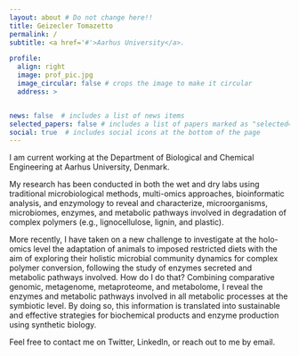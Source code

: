 ```yaml
---
layout: about # Do not change here!!
title: Geizecler Tomazetto
permalink: /
subtitle: <a href='#'>Aarhus University</a>.

profile:
  align: right
  image: prof_pic.jpg
  image_circular: false # crops the image to make it circular
  address: >


news: false  # includes a list of news items
selected_papers: false # includes a list of papers marked as "selected={true}"
social: true  # includes social icons at the bottom of the page
---
```


I am current working at the Department of Biological and Chemical Engineering at Aarhus University, Denmark.

My research has been conducted in both the wet and dry labs using traditional microbiological methods, multi-omics approaches, bioinformatic analysis, and enzymology to reveal and characterize, microorganisms, microbiomes, enzymes, and metabolic pathways involved in  degradation of complex polymers (e.g., lignocellulose, lignin, and plastic).

More recently, I have taken on a new challenge to investigate at the holo-omics level the adaptation of animals to imposed restricted diets with the aim of exploring their holistic microbial community dynamics for complex polymer conversion, following the study of enzymes secreted and metabolic pathways involved.
How do I do that?  Combining comparative genomic, metagenome, metaproteome, and metabolome, I reveal the enzymes and metabolic pathways involved in all metabolic processes at the symbiotic level.
By doing so, this information is translated into sustainable and effective strategies for biochemical products and enzyme production using synthetic biology.

Feel free to contact me on Twitter, Linkedln, or reach out to me by email.
